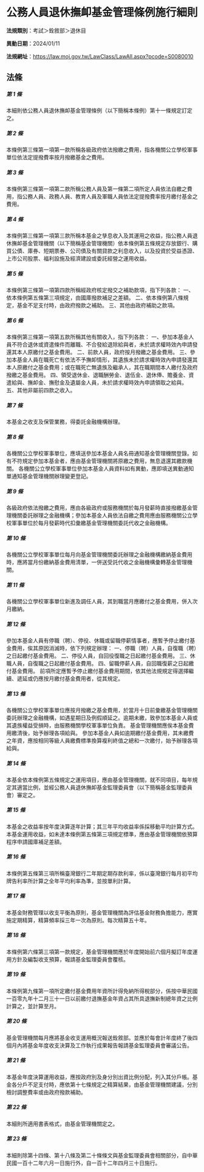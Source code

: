 # 公務人員退休撫卹基金管理條例施行細則

**法規類別**：考試＞銓敘部＞退休目

**異動日期**：2024/01/11  

**法規網址**：https://law.moj.gov.tw/LawClass/LawAll.aspx?pcode=S0080010





## 法條
##### 第 1 條
本細則依公務人員退休撫卹基金管理條例（以下簡稱本條例）第十一條規定訂定之。

##### 第 2 條
本條例第三條第一項第一款所稱各級政府依法撥繳之費用，指各機關公立學校軍事單位依法定提撥費率按月撥繳基金之費用。

##### 第 3 條
本條例第三條第一項第二款所稱公務人員及第一條第二項所定人員依法自繳之費用，指公務人員、政務人員、教育人員及軍職人員依法定提撥費率按月繳付基金之費用。

##### 第 4 條
本條例第三條第一項第三款所稱本基金之孳息收入及其運用之收益，指公務人員退休撫卹基金管理機關（以下簡稱基金管理機關）依本條例第五條規定存放銀行、購買公債、庫券、短期票券、公司債及有關貸款之利息收入，以及投資於受益憑證、上市公司股票、福利設施及經濟建設或委託經營之運用收益。

##### 第 5 條
本條例第三條第一項第四款所稱經政府核定撥交之補助款項，指下列各款：
一、依本條例第五條第三項規定，由國庫撥款補足之差額。
二、依本條例第八條規定，基金不足支付時，由政府撥款之補助。
三、其他由政府補助之款項。

##### 第 6 條
本條例第三條第一項第五款所稱其他有關收入，指下列各款：
一、參加本基金人員不符合退休或資遣條件而離職、不合發給退除給與者，未於請求權時效內申請發還其本人原繳付之基金費用。
二、前款人員，政府按月撥繳之基金費用。
三、參加本基金人員在職死亡有依法不予撫卹情形，其遺族未於請求權時效內申請發還其本人原繳付之基金費用；或在職死亡無遺族及繼承人，其在職期間本人繳付及政府撥繳之基金費用。
四、領受退休金、退職酬勞金、退伍金、退休俸、贍養金、資遣給與、撫卹金、撫慰金及遺屬金人員，未於請求權時效內申請領取之給與。
五、其他非屬前四款之收入。

##### 第 7 條
本基金之收支及保管業務，得委託金融機構辦理。

##### 第 8 條
各機關公立學校軍事單位，應填送參加本基金人員名冊通知基金管理機關登錄。如有不符規定參加本基金者，應由基金管理機關將原繳之費用，無息退還其繳款機關。
各機關公立學校軍事單位參加本基金人員資料如有異動，應即填送異動通知單通知基金管理機關辦理變更登記。

##### 第 9 條
各級政府依法撥繳之費用，應由各級政府或服務機關於每月發薪時直接撥繳基金管理機關委託辦理之金融機構；參加本基金人員依法自繳之費用應由服務機關公立學校軍事單位於每月發薪時代扣彙繳基金管理機關委託代收之金融機構。

##### 第 10 條
各機關公立學校軍事單位每月向基金管理機關委託辦理之金融機構繳納基金費用時，應將當月份繳納基金費用清單，一併送受託代收之金融機構彙轉基金管理機關。

##### 第 11 條
各機關公立學校軍事單位新進及調任人員，其到職當月應繳付之基金費用，併入次月繳納。

##### 第 12 條
參加本基金人員有停職（聘）、停役、休職或留職停薪情事者，應暫予停止繳付基金費用，俟其原因消滅時，依下列規定辦理：
一、停職（聘）人員，自復職（聘）之日起繳付基金費用。
二、停役人員，自回役復職之日起繳付基金費用。
三、休職人員，自復職之日起繳付基金費用。
四、留職停薪人員，自回職復薪之日起繳付基金費用。
前項所定應暫予停止繳付基金費用期間，依其他法規規定得選擇繼續、遞延或仍應按月繳付基金費用者，從其規定。

##### 第 13 條
各機關公立學校軍事單位應按月撥繳之基金費用，於當月十日前彙繳基金管理機關委託辦理之金融機構，如遇星期日及例假順延之。逾期未繳，致參加本基金人員或其遺族權益受損時，由服務機關學校軍事單位負責。
基金管理機關應俟本基金費用繳清後，始予辦理各項給與。
參加本基金人員如逾期繳付基金費用，其未繳費之年資，應按相同等級人員繳費標準換算複利終值之總和一次繳付，始予辦理各項給與。

##### 第 14 條
本基金依本條例第五條規定之運用項目，應由基金管理機關，就不同項目，每年規定其適當比例，並經公務人員退休撫卹基金監理委員會（以下簡稱基金監理委員會）審定之。

##### 第 15 條
本基金之收益率按年度決算逐年計算；其三年平均收益率係採移動平均計算方式。
本基金運用收益，如未達本條例第五條第三項規定標準，應由基金管理機關依預算程序申請國庫補足差額。

##### 第 16 條
本條例第五條第三項所稱臺灣銀行二年期定期存款利率，係以臺灣銀行每月初平均牌告利率所計算之全年平均利率為準，並按單利計算。

##### 第 17 條
本基金財務管理以收支平衡為原則，基金管理機關為評估基金財務負擔能力，應實施定期精算，精算頻率採三年一次為原則。每次精算五十年。

##### 第 18 條
本條例第六條第三項第一款規定，基金管理機關應於年度開始前六個月擬訂年度運用方針及編製收支預算，報請基金監理委員會覆核。

##### 第 19 條
本條例第九條第一項所定繳付基金費用年資所計得免納所得稅部分，係按中華民國一百零九年十二月三十一日以前繳付退撫基金年資占其所具退撫新制總年資之比例計算之，並計算至月。

##### 第 20 條
基金管理機關每月應將基金收支運用概況報送銓敘部。並應於每會計年度終了後四個月內將基金年度收支決算及工作執行成果報告報請基金監理委員會審議公告。

##### 第 21 條
本基金年度決算運用收益，應按政府別及身分別出資比例分配，列入其分戶帳。基金各分戶不足支付時，應依第十七條規定之精算結果，由基金管理機關建議，分別檢討調整費率或由政府撥款補助。

##### 第 22 條
本細則所適用書表格式，由基金管理機關定之。

##### 第 23 條
本細則除第十四條、第十八條及第二十條條文與基金監理委員會相關部分，自中華民國一百十二年六月一日施行外，自一百十二年四月三十日施行。


